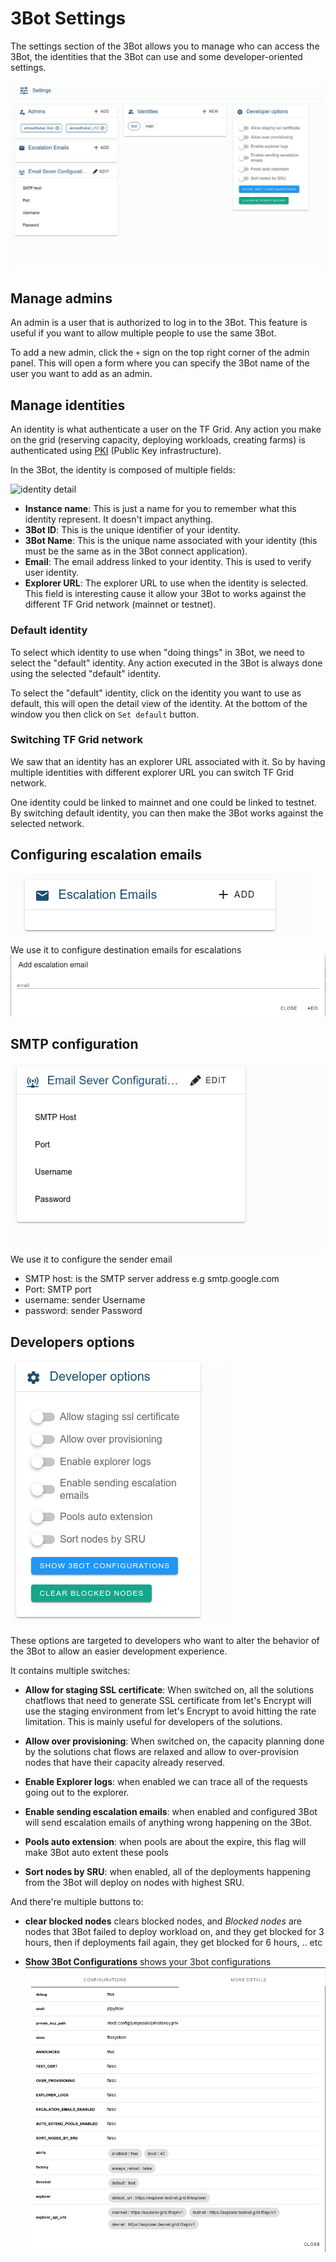 # 3Bot Settings

The settings section of the 3Bot allows you to manage who can access the 3Bot, the identities that the 3Bot can use and some developer-oriented settings.

![settings](./img/3bot_settings.png)

## Manage admins

An admin is a user that is authorized to log in to the 3Bot. This feature is useful if you want to allow multiple people to use the same 3Bot.

To add a new admin, click the `+` sign on the top right corner of the admin panel. This will open a form where you can specify the 3Bot name of the user you want to add as an admin.

## Manage identities

An identity is what authenticate a user on the TF Grid. Any action you make on the grid (reserving capacity, deploying workloads, creating farms) is authenticated using [PKI](https://en.wikipedia.org/wiki/Public_key_infrastructure) (Public Key infrastructure).

In the 3Bot, the identity is composed of multiple fields:

![identity detail](./img/edit_identity.png)

* **Instance name**: This is just a name for you to remember what this identity represent. It doesn't impact anything.
* **3Bot ID**: This is the unique identifier of your identity.
* **3Bot Name**: This is the unique name associated with your identity (this must be the same as in the 3Bot connect application).
* **Email**: The email address linked to your identity. This is used to verify user identity.
* **Explorer URL**: The explorer URL to use when the identity is selected. This field is interesting cause it allow your 3Bot to works against the different TF Grid network (mainnet or testnet).

### Default identity

To select which identity to use when "doing things" in 3Bot, we need to select the "default" identity. Any action executed in the 3Bot is always done using the selected "default" identity.

To select the "default" identity, click on the identity you want to use as default, this will open the detail view of the identity. At the bottom of the window you then click on `Set default` button.

### Switching TF Grid network

We saw that an identity has an explorer URL associated with it. So by having multiple identities with different explorer URL you can switch TF Grid network.

One identity could be linked to mainnet and one could be linked to testnet. By switching default identity, you can then make the 3Bot works against the selected network.

## Configuring escalation emails

![escalation emails](./img/escalation_emails.png) 

We use it to configure destination emails for escalations
![escalation emails2](./img/escalation_emails2.png) 


## SMTP configuration

![smtp configuration](./img/smtp_configurations.png)
We use it to configure the sender email

- SMTP host: is the SMTP server address e.g smtp.google.com 
- Port: SMTP port
- username: sender Username
- password: sender Password


## Developers options

![developer options](./img/3bot_settings_developer_options.png)

These options are targeted to developers who want to alter the behavior of the 3Bot to allow an easier development experience.

It contains multiple switches:

* **Allow for staging SSL certificate**: When switched on, all the solutions chatflows that need to generate SSL certificate from let's Encrypt will use the staging environment from let's Encrypt to avoid hitting the rate limitation. This is mainly useful for developers of the solutions.
* **Allow over provisioning**: When switched on, the capacity planning done by the solutions chat flows are relaxed and allow to over-provision nodes that have their capacity already reserved.

* **Enable Explorer logs**: when enabled we can trace all of the requests going out to the explorer.

* **Enable sending escalation emails**: when enabled and configured 3Bot will send escalation emails of anything wrong happening on the 3Bot.

* **Pools auto extension**: when pools are about the expire, this flag will make 3Bot auto extent these pools

* **Sort nodes by SRU**: when enabled, all of the deployments happening from the 3Bot will deploy on nodes with highest SRU.

And there're multiple buttons to:

* **clear blocked nodes** clears blocked nodes, and *Blocked nodes* are nodes that 3Bot failed to deploy workload on, and they get blocked for 3 hours, then if deployments fail again, they get blocked for 6 hours, .. etc

* **Show 3Bot Configurations** shows your 3bot configurations
![3bot config](./img/3bot_show_configurations.png)